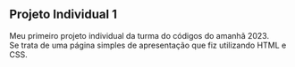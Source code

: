 ## Projeto Individual 1

 Meu primeiro projeto individual da turma do códigos do amanhã 2023.<br>
 Se trata de uma página simples de apresentação que fiz utilizando HTML e CSS.<br>

